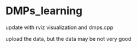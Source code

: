 # DMPs_learning

update with rviz visualization and dmps.cpp 

upload the data, but the data may be not very good
